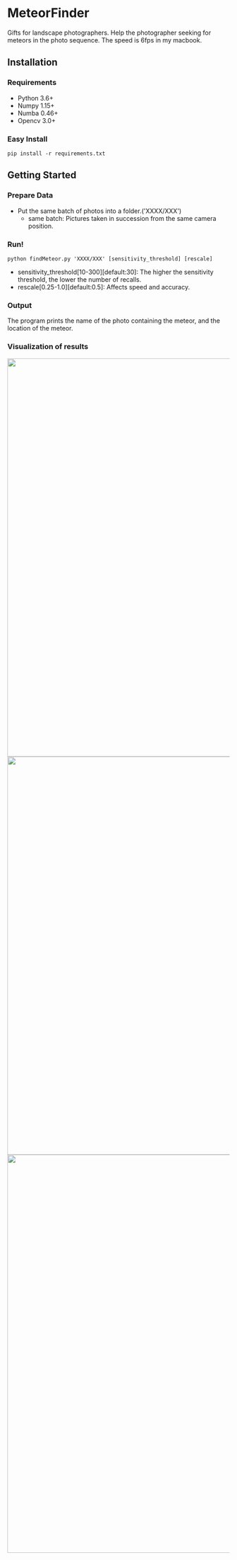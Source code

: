 # MeteorFinder
Gifts for landscape photographers. Help the photographer seeking for meteors in the photo sequence.
The speed is 6fps in my macbook.

## Installation

### Requirements
- Python 3.6+
- Numpy 1.15+
- Numba 0.46+
- Opencv 3.0+

### Easy Install
```shell
pip install -r requirements.txt
```

## Getting Started

### Prepare Data
- Put the same batch of photos into a folder.('XXXX/XXX')
	- same batch: Pictures taken in succession from the same camera position.

### Run!
```shell
python findMeteor.py 'XXXX/XXX' [sensitivity_threshold] [rescale]
```
- sensitivity_threshold[10-300][default:30]: The higher the sensitivity threshold, the lower the number of recalls.
- rescale[0.25-1.0][default:0.5]: Affects speed and accuracy.

### Output

The program prints the name of the photo containing the meteor, and the location of the meteor.

### Visualization of results
<img src="https://github.com/bj80heyue/MeteorFinder/blob/master/MeterosOutput/DXM_8114.JPG" width = 900 align=middle>
<img src="https://github.com/bj80heyue/MeteorFinder/blob/master/MeterosOutput/DXM_8797.JPG" width = 900 align=middle>
<img src="https://github.com/bj80heyue/MeteorFinder/blob/master/MeterosOutput/DXM_8671.JPG" width = 900 align=middle>

